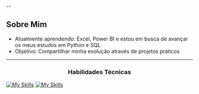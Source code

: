 
--

##  Sobre Mim
-  Atualmente aprendendo: Excel, Power BI e estou em busca de avançar os meus estudos em Python e SQL
-  Objetivo: Compartilhar minha evolução através de projetos práticos

---
  <!-- Ou para títulos -->
<h3 align="center">Habilidades Técnicas</h3>

<p align="center">
  
  <a href="https://skillicons.dev">
    
<p align="center"> 
   
[![My Skills](https://skillicons.dev/icons?i=aws,azure,figma,html,css,git,github,kali,&perline=3)](https://skillicons.dev)
 [![My Skills](https://skillicons.dev/icons?i=,git,github,kali,matlab,mysql,py,sklearn,tensorflow,vscode,linux&perline=3)](https://skillicons.dev)
  
  </a>
</p>





